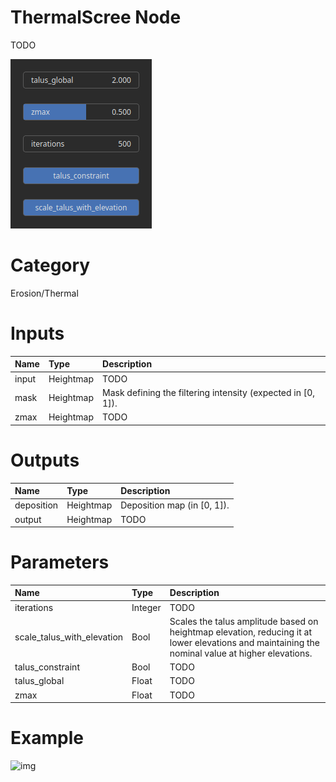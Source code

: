 
ThermalScree Node
=================


TODO



![img](../../images/nodes/ThermalScree_settings.png)


# Category


Erosion/Thermal
# Inputs

|Name|Type|Description|
| :--- | :--- | :--- |
|input|Heightmap|TODO|
|mask|Heightmap|Mask defining the filtering intensity (expected in [0, 1]).|
|zmax|Heightmap|TODO|

# Outputs

|Name|Type|Description|
| :--- | :--- | :--- |
|deposition|Heightmap|Deposition map (in [0, 1]).|
|output|Heightmap|TODO|

# Parameters

|Name|Type|Description|
| :--- | :--- | :--- |
|iterations|Integer|TODO|
|scale_talus_with_elevation|Bool|Scales the talus amplitude based on heightmap elevation, reducing it at lower elevations and maintaining the nominal value at higher elevations.|
|talus_constraint|Bool|TODO|
|talus_global|Float|TODO|
|zmax|Float|TODO|

# Example


![img](../../images/nodes/ThermalScree.png)


